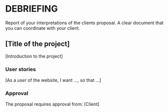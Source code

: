 # DEBRIEFING
Report of your interpretations of the clients proposal. A clear document that you can coordinate with your client.

## [Title of the project]
[Introduction to the project]

### User stories
[As a *user* of the website, I want ..., so that ...]

### Approval
The proposal requires approval from:
[Client]

